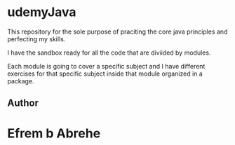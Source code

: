 # udemyJava

This repository for the sole purpose of praciting the core java principles and perfecting my skills. 

I have the sandbox ready for all the code that are diviided by modules.

Each module is going to cover a specific subject and I have different exercises for that specific subject inside that module organized in a package.

## Author
# Efrem b Abrehe
